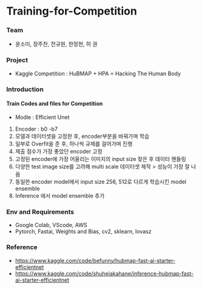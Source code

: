 # Training-for-Competition
### Team
* 윤소미, 장주찬, 전규원, 한정현, 허 권
### Project
* Kaggle Competition : HuBMAP + HPA = Hacking The Human Body
### Introduction
#### Train Codes and files for Competition
* Modle : Efficient Unet
1. Encoder : b0 -b7
2. 모델과 데이터셋을 고정한 후, encoder부분을 바꿔가며 학습
3. 일부로 Overfit을 준 후, 하나씩 규제를 걸어가며 진행
4. 제출 점수가 가장 좋았던 encoder 고정
5. 고정된 encoder에 가장 어울리는 이미지의 input size 찾은 후 데이터 핸들링
6. 다양한 test image size를 고려해 multi scale 데이터셋 제작 > 성능이 가장 잘 나옴
7. 동일한 encoder model에서 input size 256, 512로 다르게 학습시킨 model ensemble
8. Inference 에서 model ensemble 추가

### Env and Requirements
* Google Colab, VScode, AWS
* Pytorch, Fastai, Weights and Bias, cv2, sklearn, lovasz
### Reference
* https://www.kaggle.com/code/befunny/hubmap-fast-ai-starter-efficientnet
* https://www.kaggle.com/code/shuheiakahane/inference-hubmap-fast-ai-starter-efficientnet
